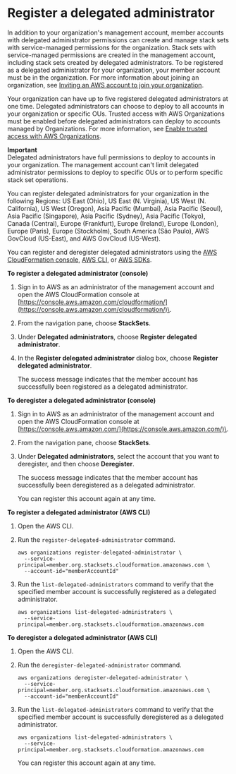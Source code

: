 # Register a delegated administrator<a name="stacksets-orgs-delegated-admin"></a>

In addition to your organization's management account, member accounts with delegated administrator permissions can create and manage stack sets with service\-managed permissions for the organization\. Stack sets with service\-managed permissions are created in the management account, including stack sets created by delegated administrators\. To be registered as a delegated administrator for your organization, your member account must be in the organization\. For more information about joining an organization, see [Inviting an AWS account to join your organization](https://docs.aws.amazon.com/organizations/latest/userguide/orgs_manage_accounts_invites.html)\.

Your organization can have up to five registered delegated administrators at one time\. Delegated administrators can choose to deploy to all accounts in your organization or specific OUs\. Trusted access with AWS Organizations must be enabled before delegated administrators can deploy to accounts managed by Organizations\. For more information, see [Enable trusted access with AWS Organizations](stacksets-orgs-enable-trusted-access.md)\.

**Important**  
Delegated administrators have full permissions to deploy to accounts in your organization\. The management account can't limit delegated administrator permissions to deploy to specific OUs or to perform specific stack set operations\.

You can register delegated administrators for your organization in the following Regions: US East \(Ohio\), US East \(N\. Virginia\), US West \(N\. California\), US West \(Oregon\), Asia Pacific \(Mumbai\), Asia Pacific \(Seoul\), Asia Pacific \(Singapore\), Asia Pacific \(Sydney\), Asia Pacific \(Tokyo\), Canada \(Central\), Europe \(Frankfurt\), Europe \(Ireland\), Europe \(London\), Europe \(Paris\), Europe \(Stockholm\), South America \(São Paulo\), AWS GovCloud \(US\-East\), and AWS GovCloud \(US\-West\)\.

You can register and deregister delegated administrators using the [AWS CloudFormation console](https://console.aws.amazon.com/cloudformation/), [AWS CLI](https://aws.amazon.com/cli/), or [AWS SDKs](https://aws.amazon.com/tools/)\.

**To register a delegated administrator \(console\)**

1. Sign in to AWS as an administrator of the management account and open the AWS CloudFormation console at [https://console.aws.amazon.com/cloudformation/](https://console.aws.amazon.com/cloudformation/)\.

1. From the navigation pane, choose **StackSets**\.

1. Under **Delegated administrators**, choose **Register delegated administrator**\.

1. In the **Register delegated administrator** dialog box, choose **Register delegated administrator**\.

   The success message indicates that the member account has successfully been registered as a delegated administrator\.

**To deregister a delegated administrator \(console\)**

1. Sign in to AWS as an administrator of the management account and open the AWS CloudFormation console at [https://console.aws.amazon.com/](https://console.aws.amazon.com/)\.

1. From the navigation pane, choose **StackSets**\.

1. Under **Delegated administrators**, select the account that you want to deregister, and then choose **Deregister**\.

   The success message indicates that the member account has successfully been deregistered as a delegated administrator\.

   You can register this account again at any time\.

**To register a delegated administrator \(AWS CLI\)**

1. Open the AWS CLI\.

1. Run the `register-delegated-administrator` command\.

   ```
   aws organizations register-delegated-administrator \
     --service-principal=member.org.stacksets.cloudformation.amazonaws.com \
     --account-id="memberAccountId"
   ```

1. Run the `list-delegated-administrators` command to verify that the specified member account is successfully registered as a delegated administrator\.

   ```
   aws organizations list-delegated-administrators \
     --service-principal=member.org.stacksets.cloudformation.amazonaws.com
   ```

**To deregister a delegated administrator \(AWS CLI\)**

1. Open the AWS CLI\.

1. Run the `deregister-delegated-administrator` command\.

   ```
   aws organizations deregister-delegated-administrator \
     --service-principal=member.org.stacksets.cloudformation.amazonaws.com \
     --account-id="memberAccountId"
   ```

1. Run the `list-delegated-administrators` command to verify that the specified member account is successfully deregistered as a delegated administrator\.

   ```
   aws organizations list-delegated-administrators \
     --service-principal=member.org.stacksets.cloudformation.amazonaws.com
   ```

   You can register this account again at any time\.
